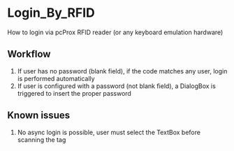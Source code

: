 # Login_By_RFID
How to login via pcProx RFID reader (or any keyboard emulation hardware)

## Workflow
1. If user has no password (blank field), if the code matches any user, login is performed automatically
2. If user is configured with a password (not blank field), a DialogBox is triggered to insert the proper password

## Known issues
1. No async login is possible, user must select the TextBox before scanning the tag
